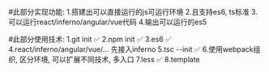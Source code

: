 #此部分实现功能:
1.搭建出可以直接运行的js可运行环境
2.且支持es6, ts标准
3.可以运行react/inferno/angular/vue代码
4.输出可以运行的es5


#此部分使用技术:
1.git init ✅
2.npm init ✅
3.es6 ✅
4.react/inferno/angular/vue/... 先接入inferno
5.tsc --init ✅
6.使用webpack组织, 区分环境, 可以扩展不同技术, 多入口
7.less ✅
8.template
